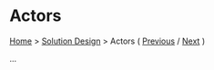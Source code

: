 # Actors

[Home](../README.md) > [Solution Design](../README.md#solution-design) > Actors ( [Previous](../2-architectural-approach/2-style.md) / [Next](./2-components.md) )

...
